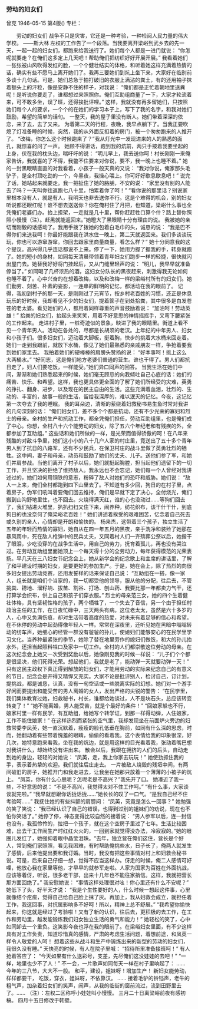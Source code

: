 ### 劳动的妇女们
曾克
1946-05-15
第4版()
专栏：

　　劳动的妇女们
    战争不只是灾害，它还是一种考验，一种检阅人民力量的伟大学校。
                                                  ——斯大林
    左权的工作告了一个段落。当我要离开梁峪到武乡去的先一天，一起一起的妇女们，都跑来给我送行了。她们每个人都是一进门就说：
    “你怎呢就要走？在俺们这多定上几天吧！帮助俺们把纺织好好开展开展。”
    我看着她们一张张被山风吹得发红的脸，一个个健壮结实的体格，和听着她这样充满着热情的话，确实有些不愿马上离开她们了。我再三要她们到炕上坐下来，大家好在临别前多谈十几句话。可是，她们总急于拍打破旧的衣服上满沾的粪土，有的还用袖子抹着额头上的汗粒，像是安静不住的样子，对我说：
    “俺们都是正忙着朝地里送粪呢！是听说你要走了，谁都想过来照照你。俺们互助组商量了一下，大家才轮流着来，可不敢多坐，误了班，还得挨批评哩。”
    这样，我就没有再多留她们，只按照她们每个人的要求，一个个的在她们的学习本子上，写下了我的名字，和我对她们鼓励，希望的简单的话句。
    一整天，我的屋子里没有断人。她们带着深深的依恋，来了去，去了又来。
    为着第二天的行程，夜晚，我早点躺下了。当我正要吹熄了灯准备睡的时候，突然，我的从外面反扣着的房门，被一个匆匆跑来的人推开了。
    “改梅，你怎么这个时候跑来了？”我从灯光中一发现进来的人的熟悉的面孔，就惊喜的问了一声。
    她顾不得讲话，跑到我的炕前，两只手按着我要坐起的上身，伏在我的枕头边，喘吁吁的说：
    “明儿早上，我去送你呵！村长刚刚一来俺家告诉，我就喜的了不得，我鳖不住要来对你说，要不，我一晚上也睡不着。”
    她的一封黑眼睛直直的对我看着，小孩子一般天真的又说：
    “我对你说，俺家那头毛驴子，是全村顶吃劲的一个，今黑夜，我操心喂上。你可好好歇息歇息吧！”
    说完了话，她站起来就要走。我一把扯住了她的胳脯，不安的说：
    “家里没有别的人能去了吗？一天叫你往返跑七八十里，怕累着你了呵！”
    “看你说的那里话？别说家里根本没有人，就是有人，我明天也非去送你不行。这是个难得的机会，别的妇女听说都还眼红呢！谁不想去送送你？你在俺村住了月把，也知道，梁峪什么事也全凭俺们老婆们办。抬上担架，一走就是几十里，帮你赶赶牲口算个什？路上替你照照小慢慢（注）。赶黑就能返回来。”她瞪大了黑眼睛十分有理由的说。
    我被她的亲切而刚毅的话感动了。我用手拨了拨她的包着白毛巾的头，诚恳的说：
    “我是巴不得你们来送我呵！你最好能跟我在洪水住一晚上，第二天就返回来。我们多谈谈玩玩，你也可以游窜游窜。你回去跟家里商量商量，看怎么样？”
    她十分同意我的这个提议。高兴得几乎连话都说不上来。停了一下，她用力握了握我的手，转身就跑了。她的短小的身材，如同每天清晨带领着青年妇女们跑步一样的轻捷，很快就闪出屋门去。她替我好好将门挂起后，又从门缝里轻声的说：
    “明儿，我早早就准备停当了。”
    如同喝了几杯浓热的酒，这妇女分队长的黑夜赶来，刺激得我无论如何也睡不着了。心中兴奋的在想着改梅，以及和改梅一样的梁峪村所有的妇女们。她们勤劳、刻苦、朴素的姿影，一连串的鲜明的记忆，都活动在我的眼前了。
    记得，我初到村子的那一天，是刚刚过了元宵节，按乡村老百姓的习惯，还正是休息玩乐的好时候，我却看见不少的妇女们，提着筐子在到处拾粪，其中很多是白发苍苍的老太婆。看见她们的人，都用着同样尊重的声音鼓励着说：
    “加油呵！劳动英雄！”
    拾粪的妇女们，抬起头来笑笑，用着不好意思的神情摇摇手，又弯下腰紧张的工作起来。
    走进村子里，一桩奇迹似的景象，映进了我的眼睛里。街道上看不见一个青年男人。活动在各处的，尽都是长胡须的老汉。上年纪的中年男人、妇女和小孩子们。很多妇女们，迈动着大脚板，挺着胸，快步的挑着大水桶来回走着。她们一走到我跟前，就放下水桶，像见了她们最熟悉的亲戚朋友一样，争抢着要我到她们家里去。
    我拍着她们的硬棒棒的肩膀头赞扬的说：
    “好本事呵！挑上这么大两桶水。”
    “好同志，这是俺们地方老婆们普通的营生。谁也干得了。男人们都抗日走了，妇人们要吃饭，一样能受。”她们异口同声的回答。
    当我生活在她们中间，渐渐和她们熟悉起来的时候，她们毫无顾忌的向我倾吐自己心底的话：她们的痛苦、快乐、和希望。这样，我也更具体更全面的了解了她们所经受的灾难，英勇的挣扎、翻身、进步，以及现在的民主自由的生活。这些充满着血泪，壮烈的、生动的、丰富的，故事一般的生活，留给我深厚的，难以泯灭的记忆。今夜，这记忆第一次夺去了我的睡眠。
    我的耳朵边，清晰的萦绕着妇救秘书易生鱼时常对我讲的几句深刻的话：
    “俺们妇女们，差不多个个都是抗动，还有不少光荣的寡妇和烈士的母亲。全村的生产和抗动工作，都全凭俺们担任，劳动互助组里，也是俺们成了中心。你想，全村八十六个能劳动的妇女，除了五六个年纪老和有残疾的外，全都参加了互助组。”
    这些话和她们所做的一样，是光荣而值得骄傲的呵！在八年来残酷的对敌斗争里，她们这小小的八十几户人家的村庄里，竟送出了五十多个青年男人到了抗日的八路军，还有不少民兵，在保卫村庄的战斗里做了英勇壮烈的牺牲。这中间，妻子和母亲，动员和鼓励了她们的丈夫、儿子。送他们参了军，和她们并肩参战。当他们离开了村子以后，她们就挺起胸膛，担当起他们遗留下的一切工作，并且坚决的拒绝了维持敌人。我永远也不会忘记，她们每一个人曾经对我讲述过的，她们如何用钢铁的意志，粉碎了敌人对她们的恐吓和威胁。她们说：
    “敌人一上来，俺们全村都跑到四下山里去了。不知道有多少回，狗日的在村子里，点着房子，伪军们吼叫着要俺们回去维持，俺们是早就下定了决心，全付烧光，俺们搬到山沟野地里住，也不回去。火烧得满天红，谁的心也没动过……等狗们回去了，我们钻进火堆里，扒扒扫扫又住下来，闹养种，纺花织布，该干什干什，到底狗日的也没奈何了俺梁峪老百姓！”
    她们讲述着挨受的艰难困苦，忆念着自己死去或久别的亲人，心情却是开朗和愉快的。
    杨来杰，这带着三个孩子，独立生活了五年的年轻而热情的寡妇，她自从在四一年五月的黑夜，亲手洗净和装殓了她那在暴风雨中，死在敌人枪弹中的民兵丈夫，又同着村人们一齐殡葬公祭以后，她揩干了眼泪，少吃没穿的在战争生活中，用自己的劳力，抚育着孤儿，再也没有哭泣过。在劳动互助组里面她顶上一个每天得十分的全劳动力，每年获得模范的光荣表扬。早几天在三八妇女节纪念会上，她从新学会的纪念歌上和主席的讲话里，了解了和平建设时期的妇女，是要更好的参加生产。于是，她在会上，除了热烈的向很多妇女提出劳动竞赛，还用发誓样的话来保证自己说：
    “互助组在一搭，像一家人，组长就是咱们个当家的，我一切都受他的领导，服从他的分配，往后去，不管挑粪、耢地、溜籽垧、拔苗、割谷、打场、刨山药、我要比那一年都卖力气干，还打算学会织布，供上自己和孩子们穿衣服。”
    烈士的母亲范三女，她的四个生着健壮体格，具有坚韧性格的孩子，两个牺牲了，一个失去了音信，另一个由于担任村政治主任的工作，在日夜忙碌中，三天两头有病。这位老太太，虽然是六十多岁的人，心中又负满伤痕，却对生活带着高度的热爱，对未来有着足够的信心和希望。在不休停的劳动中起劲得像年轻人一样。常常在深夜里，还听见她在黑暗中嗡嗡转动的纺车声，她细心的经管一群没有爸爸的孙儿，使媳妇们能够安心的在民学里学习文化。当养种最紧张的季节，她除了替在地里劳作的媳妇们做饭，和大的孙儿抬水外，还担当起照料牲口及家中一切工作。全村的人们都崇敬这位劳动的母亲。在这次纪念会上她又一次受到奖励以后，她像刚见我的时候一样说：
    “儿子们个个都是很坚决，他们死得光荣。想起他们，我就是老了，能动弹一天就要动弹一天！”
    只有这民主政权下真正得到解放的妇女们，才能用劳动的实际来纪念自己的有意义的节日。纪念会是开得又精悍又充实。大家不论是批评别人，检讨自己，订计划，提挑战，都是诚恳，认真，没有一句空话或一些脱离实际的幻想。她们对一个游手好闲而要提出和能受苦的男人离婚的女人，发出严格的尖锐的警告：
    “在民学里，我们集体教育过她，妇救秘书，村长，谁都给她谈过，人不是块石头，总应该转变转变了！”
    “她不能离婚，男人能受苦，就是个最好的条件！”
    “回娘家躲也不行，娘家村里一样有民学，有互助组，给她写个转学证，到那一样得动弹，人住娘家，工作不能住娘家！”
    在这样热烈而紧张的空气里，我却发现坐在前面炉火旁边的妇救常委李凤英，她一直沉默着，瘦瘦的脸孔低垂在胸前，如同有什么深的思虑，时而，她翻动着有些带着愧羞的眼睛，偷偷的看着我。这个表情给我的印象很深，好几次，她特意跑来看我，坐在我的炕边，就是用这样的目光看着我，张动着嘴巴想对我讲什么，却始终没有讲出来。
    散会以后，我跟在拥挤的人们的后头，自动走到她的身边，轻轻的对她说：
    “凤英，走，我上你家去玩玩！”
    她使劲抓住我的手，表示着热挚的欢迎。我们就往后庄走去。
    一片被敌人烧毁的残垣中间，有两间破旧的房子，她推开门和我走进去，让我坐在她那只放着一个薄薄的小被子的炕上。
    “凤英，你有什么心思呢？怎呢老是不高兴？”我先开了口。
    她凑近了我一些，不好意思的说：
    “不是不高兴，我觉得太对不住工作呵。”
    “有什么事，大家谈谈就完啦。”
    “我早就想跟你话拢话拢……”她长长的叹了一口气。“是我自己经不住考验呵……”
    我抚住她的有些抖颤的肩膀问：
    “凤英，究竟是怎么一回事？”
    她勉强的笑了笑说：
    “我已经认识了自己的错误，也得到过别的姐妹们的劝说，现在也不怕你笑话了。”
    她停了停，神态变得比较自然的接着说：
    “男人参军以后，连一封信也没有，我孤伶伶的，拉把一个孩子，就在这个空房子里过了七年。生活比较困难，出去干工作闹生产时红红火火的，一回到家就觉得没办法，冷寂寂的。”她的眼圈儿发红了，她强抑着眼中晶莹泪珠。“去年，独立营在俺们这住，营长是个好人，常到俺们家照照，看见我困难，有时帮助俺挑些水，日子长了，俺两人就发生了感情，后来他提出要和我订婚。当时，我没有把这些事情对村上和妇救会秘书说。可是，后来自己仔细一想，觉得不应当这样办。伢走的时候，俺二人感情可好哩，他放心我在家里等他，才早早的就参军走啦。人家为国家为百姓在外面抗战，应该等着伢，听说，很多老干部，出来十几年也不能往家捎信。这样，我就把营长那方面回绝了。”
    我安慰她说：
    “事情这样处理很对吆！你心里还有什么不安呢？”
    她低下了头，好半天才说：
    “我是个生性要好的人，什么时候一想起这件事，心里就像结个疙疸，觉得自己给自己脸上抹了灰。再加上，我从妇救会成立，就担任着工作，我这回事，对抗属影响多不好呵！所以，精神上总不舒展。”
    “我希望你愉快起来，你这就是经过了考验啦！又有了新的认识，往后去，更积极的去工作，在工作和劳动里，越发能锻炼我们妇女独立生活的勇气和能力！”
    她轻松的笑了，心中如同卸去一个重负。这笑影今夜也浮在我的眼前了。在梁峪妇女里面，有不少这样具有对工作负责，知道珍惜真的感情，严肃的考虑生活问题，着想前途，和凤英一样令人敬爱的人呵！
    想着这些从战斗和生产中锻炼出来的新型的劳动的妇女们，我很久没有睡。”
     天快亮的时候，有人在院子里喊：
     “招待所里准备接班呵！”
    有人抢着答应了：
    “今天如果有什么送彩号，支差，先尽俺们这没娃娃的去吧！”
    “一样，地里也少不了人！”
    不一会，一片歌声如同每天一样在村子里响起了：
    ……
    今年的三八节，大大不一般。
     和平，建设，姐妹呀！增加生产！
     新妇女能劳动，样样都要干，
     吃饭，穿衣，姐妹呀，不依靠汉。
     ……
    接着毛驴的铃铛声，老牛的粗气声，加杂着妇女们的笑声，闹声，从我的临街的窗前流过，流到田野里去了。……
    （注）：左权二区称呼小娃娃叫小慢慢。
    三月二十日离梁峪前夜有感初稿。
    四月十五日修改于韩壁。
